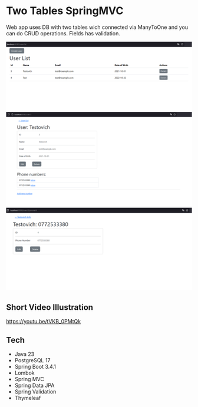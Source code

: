 # Two Tables SpringMVC

Web app uses DB with two tables wich connected via ManyToOne and you can do CRUD operations. Fields has validation.

![Illustration](https://github.com/adilism48/TwoTablesSpringMVC/blob/main/img/UserListImg.png)
![Illustration](https://github.com/adilism48/TwoTablesSpringMVC/blob/main/img/UserInfo.png)
![Illustration](https://github.com/adilism48/TwoTablesSpringMVC/blob/main/img/NumberInfo.png)

## Short Video Illustration
https://youtu.be/tVKB_0PMtQk

## Tech
- Java 23
- PostgreSQL 17
- Spring Boot 3.4.1
- Lombok
- Spring MVC
- Spring Data JPA
- Spring Validation
- Thymeleaf
